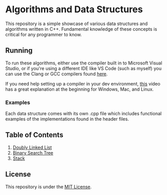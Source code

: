 # Algorithms and Data Structures

This repository is a simple showcase of various data structures and algorithms written in
C++. Fundamental knowledge of these concepts is critical for any programmer to know.

## Running

To run these algorithms, either use the compiler built in to Microsoft Visual Studio, or if
you're using a different IDE like VS Code (such as myself) you can use the Clang or GCC
compilers found [here](https://winlibs.com/).

If you need help setting up a compiler in your dev environment, [this](https://www.youtube.com/watch?v=8jLOx1hD3_o) video has a great
explanation at the beginning for Windows, Mac, and Linux.

### Examples

Each data structure comes with its own .cpp file which includes functional examples of the
implementations found in the header files.

## Table of Contents

1. [Doubly Linked List](https://github.com/ChristopherH-eth/algorithms/tree/main/data-structures/linked-list)
2. [Binary Search Tree](https://github.com/ChristopherH-eth/algorithms/tree/main/data-structures/binary-search-tree)
3. [Stack](https://github.com/ChristopherH-eth/algorithms/tree/main/data-structures/stack)

## License

This repository is under the [MIT License](https://opensource.org/licenses/MIT).
